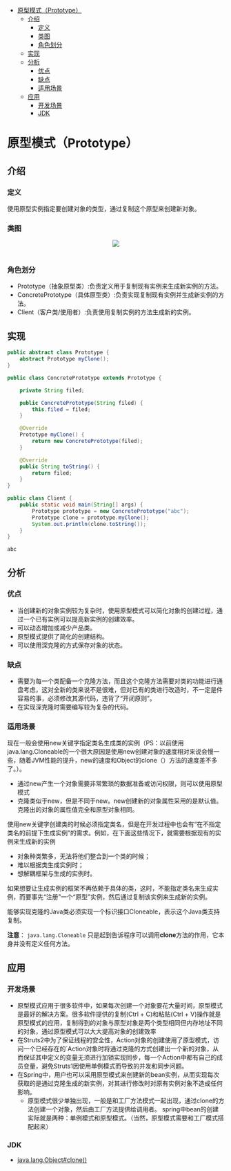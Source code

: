 <!-- TOC -->
* [原型模式（Prototype）](#原型模式Prototype)
  * [介绍](#介绍)
    * [定义](#定义)
    * [类图](#类图)
    * [角色划分](#角色划分)
  * [实现](#实现)
  * [分析](#分析)
    * [优点](#优点)
    * [缺点](#缺点)
    * [适用场景](#适用场景)
  * [应用](#应用)
    * [开发场景](#开发场景)
    * [JDK](#JDK)
<!-- TOC -->

# 原型模式（Prototype）

## 介绍

### 定义

使用原型实例指定要创建对象的类型，通过复制这个原型来创建新对象。

### 类图

<div align="center"> <img src="https://cs-notes-1256109796.cos.ap-guangzhou.myqcloud.com/b8922f8c-95e6-4187-be85-572a509afb71.png"/> </div><br>

### 角色划分

- Prototype（抽象原型类）:负责定义用于复制现有实例来生成新实例的方法。
- ConcretePrototype（具体原型类）:负责实现复制现有实例并生成新实例的方法。
- Client（客户类/使用者）:负责使用复制实例的方法生成新的实例。
 
## 实现

```java
public abstract class Prototype {
    abstract Prototype myClone();
}
```

```java
public class ConcretePrototype extends Prototype {

    private String filed;

    public ConcretePrototype(String filed) {
        this.filed = filed;
    }

    @Override
    Prototype myClone() {
        return new ConcretePrototype(filed);
    }

    @Override
    public String toString() {
        return filed;
    }
}
```

```java
public class Client {
    public static void main(String[] args) {
        Prototype prototype = new ConcretePrototype("abc");
        Prototype clone = prototype.myClone();
        System.out.println(clone.toString());
    }
}
```

```html
abc
```

## 分析


### 优点
- 当创建新的对象实例较为复杂时，使用原型模式可以简化对象的创建过程，通过一个已有实例可以提高新实例的创建效率。
- 可以动态增加或减少产品类。
- 原型模式提供了简化的创建结构。
- 可以使用深克隆的方式保存对象的状态。

### 缺点
- 需要为每一个类配备一个克隆方法，而且这个克隆方法需要对类的功能进行通盘考虑，这对全新的类来说不是很难，但对已有的类进行改造时，不一定是件容易的事，必须修改其源代码，违背了“开闭原则”。
- 在实现深克隆时需要编写较为复杂的代码。

### 适用场景

现在一般会使用new关键字指定类名生成类的实例（PS：以前使用java.lang.Cloneable的一个很大原因是使用new创建对象的速度相对来说会慢一些，随着JVM性能的提升，new的速度和Object的clone（）方法的速度差不多了。）。

- 通过new产生一个对象需要非常繁琐的数据准备或访问权限，则可以使用原型模式
- 克隆类似于new，但是不同于new。new创建新的对象属性采用的是默认值。克隆出的对象的属性值完全和原型对象相同。

使用new关键字创建类的时候必须指定类名，但是在开发过程中也会有“在不指定类名的前提下生成实例”的需求。例如，在下面这些情况下，就需要根据现有的实例来生成新的实例
- 对象种类繁多，无法将他们整合到一个类的时候；
- 难以根据类生成实例时；
- 想解耦框架与生成的实例时。

如果想要让生成实例的框架不再依赖于具体的类，这时，不能指定类名来生成实例，而要事先“注册”一个“原型”实例，然后通过复制该实例来生成新的实例。

能够实现克隆的Java类必须实现一个标识接口Cloneable，表示这个Java类支持复制。

**注意**： `java.lang.Cloneable` 只是起到告诉程序可以调用**clone**方法的作用，它本身并没有定义任何方法。

## 应用

### 开发场景

- 原型模式应用于很多软件中，如果每次创建一个对象要花大量时间，原型模式是最好的解决方案。很多软件提供的复制(Ctrl + C)和粘贴(Ctrl + V)操作就是原型模式的应用，复制得到的对象与原型对象是两个类型相同但内存地址不同的对象，通过原型模式可以大大提高对象的创建效率
- 在Struts2中为了保证线程的安全性，Action对象的创建使用了原型模式，访问一个已经存在的`Action对象时将通过克隆的方式创建出一个新的对象，从而保证其中定义的变量无须进行加锁实现同步，每一个Action中都有自己的成员变量，避免Struts1因使用单例模式而导致的并发和同步问题。
- 在Spring中，用户也可以采用原型模式来创建新的bean实例，从而实现每次获取的是通过克隆生成的新实例，对其进行修改时对原有实例对象不造成任何影响。
  - 原型模式很少单独出现，一般是和工厂方法模式一起出现，通过clone的方法创建一个对象，然后由工厂方法提供给调用者。 spring中bean的创建实际就是两种：单例模式和原型模式。（当然，原型模式需要和工厂模式搭配起来）

### JDK

- [java.lang.Object#clone()](http://docs.oracle.com/javase/8/docs/api/java/lang/Object.html#clone%28%29)
